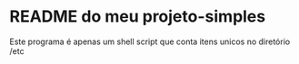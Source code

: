 # README do meu projeto-simples

Este programa é apenas um shell script que conta itens unicos no diretório /etc


